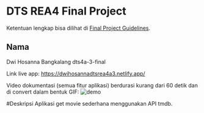 # DTS REA4 Final Project

Ketentuan lengkap bisa dilihat di [Final Project Guidelines](https://docs.google.com/document/d/122KyWNQ4xxU4aFwWbM4vIfH7LM4AH2CZEZa3YsEHjCk). 

## Nama
Dwi Hosanna Bangkalang
dts4a-3-final

Link live app: https://dwihosannadtsrea4a3.netlify.app/

Video dokumentasi (semua fitur aplikasi) berdurasi kurang dari 60 detik dan di convert dalam bentuk GIF: ![demo](src/dwihosannadtsrea4a3.gif)

#Deskripsi
Aplikasi get movie sederhana menggunakan API tmdb.
